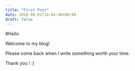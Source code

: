 ```yaml
---
title: "First Post"
date: 2018-08-01T14:04:40+08:00
draft: false
---
```


#Hello 


Welcome to my blog! 

Please come back when I write something worth your time.

Thank you ! :)
